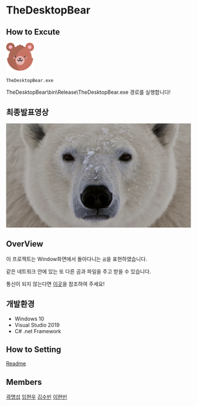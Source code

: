 # TheDesktopBear

## How to Excute
<img src="./TheDesktopBear/TheDesktopBear/resource/img/bear.png" width="15%" height="auto"> 

`TheDesktopBear.exe`

TheDesktopBear\bin\Release\TheDesktopBear.exe 경로를 실행합니다!

## 최종발표영상
<img src="./TheDesktopBear/TheDesktopBear/resource/img/ETC/polar_bear.jpg" height="auto"> 

## OverView
이 프로젝트는 Window화면에서 돌아다니는 `곰`을 표현하였습니다.

같은 네트워크 안에 있는 또 다른 곰과 파일을 주고 받을 수 있습니다.

통신이 되지 않는다면 [이곳](#how-to-setting)을 참조하여 주세요!

## 개발환경
- Windows 10
- Visual Studio 2019
- C# .net Framework
  


## How to Setting
[Readme](./how_to_setting/Readme.md)

## Members
[곽명섭](https://github.com/myungsup1250)
[임현우](https://github.com/IHW213)
[김수빈](https://github.com/kimziou77)
[이현빈](https://github.com/Phaskal)




